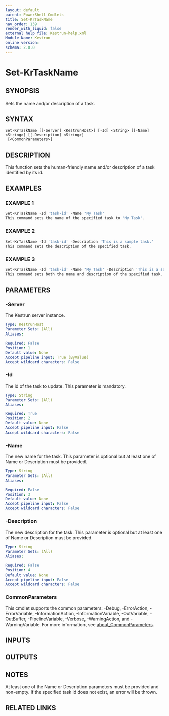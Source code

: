 ```yaml
---
layout: default
parent: PowerShell Cmdlets
title: Set-KrTaskName
nav_order: 139
render_with_liquid: false
external help file: Kestrun-help.xml
Module Name: Kestrun
online version:
schema: 2.0.0
---
```


# Set-KrTaskName

## SYNOPSIS
Sets the name and/or description of a task.

## SYNTAX

```
Set-KrTaskName [[-Server] <KestrunHost>] [-Id] <String> [[-Name] <String>] [[-Description] <String>]
 [<CommonParameters>]
```

## DESCRIPTION
This function sets the human-friendly name and/or description of a task identified by its id.

## EXAMPLES

### EXAMPLE 1
```powershell
Set-KrTaskName -Id 'task-id' -Name 'My Task'
This command sets the name of the specified task to 'My Task'.
```

### EXAMPLE 2
```powershell
Set-KrTaskName -Id 'task-id' -Description 'This is a sample task.'
This command sets the description of the specified task.
```

### EXAMPLE 3
```powershell
Set-KrTaskName -Id 'task-id' -Name 'My Task' -Description 'This is a sample task.'
This command sets both the name and description of the specified task.
```

## PARAMETERS

### -Server
The Kestrun server instance.

```yaml
Type: KestrunHost
Parameter Sets: (All)
Aliases:

Required: False
Position: 1
Default value: None
Accept pipeline input: True (ByValue)
Accept wildcard characters: False
```

### -Id
The id of the task to update.
This parameter is mandatory.

```yaml
Type: String
Parameter Sets: (All)
Aliases:

Required: True
Position: 2
Default value: None
Accept pipeline input: False
Accept wildcard characters: False
```

### -Name
The new name for the task.
This parameter is optional but at least one of Name or Description must be provided.

```yaml
Type: String
Parameter Sets: (All)
Aliases:

Required: False
Position: 3
Default value: None
Accept pipeline input: False
Accept wildcard characters: False
```

### -Description
The new description for the task.
This parameter is optional but at least one of Name or Description must be provided.

```yaml
Type: String
Parameter Sets: (All)
Aliases:

Required: False
Position: 4
Default value: None
Accept pipeline input: False
Accept wildcard characters: False
```

### CommonParameters
This cmdlet supports the common parameters: -Debug, -ErrorAction, -ErrorVariable, -InformationAction, -InformationVariable, -OutVariable, -OutBuffer, -PipelineVariable, -Verbose, -WarningAction, and -WarningVariable. For more information, see [about_CommonParameters](http://go.microsoft.com/fwlink/?LinkID=113216).

## INPUTS

## OUTPUTS

## NOTES
At least one of the Name or Description parameters must be provided and non-empty.
If the specified task id does not exist, an error will be thrown.

## RELATED LINKS
